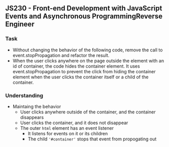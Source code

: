 ## JS230 - Front-end Development with JavaScript Events and Asynchronous ProgrammingReverse Engineer

### Task
- Without changing the behavior of the following code, remove the call to event.stopPropagation and refactor the result.
- When the user clicks anywhere on the page outside the element with an id of container, the code hides the container element. It uses event.stopPropagation to prevent the click from hiding the container element when the user clicks the container itself or a child of the container.

### Understanding
- Maintaing the behavior
  + User clicks anywhere outside of the container, and the container disappears
  + User clicks the container, and it does not disappear
  + The outer `html` element has an event listener
    * It listens for events on it or its children
    * The child `'#container'` stops that event from propogating out
